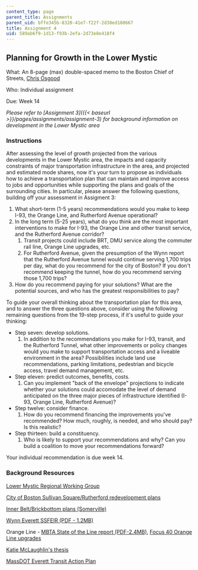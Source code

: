 ```yaml
---
content_type: page
parent_title: Assignments
parent_uid: bffe345b-8320-41e7-f22f-2d38ed180667
title: Assignment 4
uid: 589ab6f9-1d13-f93b-2efa-2d73e8e418f4
---
```


Planning for Growth in the Lower Mystic
---------------------------------------

What: An 8-page (max) double-spaced memo to the Boston Chief of Streets, [Chris Osgood](https://www.boston.gov/departments/transportation/chris-osgood)

Who: Individual assignment

Due: Week 14

_Please refer to [Assignment 3]({{< baseurl >}}/pages/assignments/assignment-3) for background information on development in the Lower Mystic area_

### Instructions

After assessing the level of growth projected from the various developments in the Lower Mystic area, the impacts and capacity constraints of major transportation infrastructure in the area, and projected and estimated mode shares, now it's your turn to propose as individuals how to achieve a transportation plan that can maintain and improve access to jobs and opportunities while supporting the plans and goals of the surrounding cities. In particular, please answer the following questions, building off your assessment in Assigment 3:

1.  What short-term (1-5 years) recommendations would you make to keep I-93, the Orange Line, and Rutherford Avenue operational?
2.  In the long term (5-25 years), what do you think are the most important interventions to make for I-93, the Orange Line and other transit service, and the Rutherford Avenue corridor?
    1.  Transit projects could include BRT, DMU service along the commuter rail line, Orange Line upgrades, etc.
    2.  For Rutherford Avenue, given the presumption of the Wynn report that the Rutherford Avenue tunnel would continue serving 1,700 trips per day, what do you recommend for the city of Boston? If you don't recommend keeping the tunnel, how do you recommend serving those 1,700 trips?
3.  How do you recommend paying for your solutions? What are the potential sources, and who has the greatest responsibilities to pay?

To guide your overall thinking about the transportation plan for this area, and to answer the three questions above, consider using the following remaining questions from the 19-step process, if it's useful to guide your thinking:

*   Step seven: develop solutions.
    1.  In addition to the recommendations you make for I-93, transit, and the Rutherford Tunnel, what other improvements or policy changes would you make to support transportation access and a liveable environment in the area? Possibilities include land use recommendations, parking limitations, pedestrian and bicycle access, travel demand management, etc.
*   Step eleven: predict outcomes, benefits, costs.
    1.  Can you implement "back of the envelope" projections to indicate whether your solutions could accomodate the level of demand anticipated on the three major pieces of infrastructure identified (I-93, Orange Line, Rutherford Avenue)?
*   Step twelve: consider finance.
    1.  How do you recommend financing the improvements you've recommended? How much, roughly, is needed, and who should pay? Is this realistic?
*   Step thirteen: build a constituency.
    1.  Who is likely to support your recommendations and why? Can you build a coalition to move your recommendations forward?

Your individual recommendation is due week 14.

### Background Resources

[Lower Mystic Regional Working Group](http://lowermysticstudy.mapc.org/downloads/)

[City of Boston Sullivan Square/Rutherford redevelopment plans](https://www.boston.gov/departments/transportation/rutherford-avenue-sullivan-square-design-project)

[Inner Belt/Brickbottom plans (Somerville)](https://www.somervillebydesign.com/neighborhood-planning/inner-belt-brickbottom/)

[Wynn Everett SSFEIR (PDF - 1.2MB)](http://www.reverejournal.com/wp-content/uploads/2015/09/WynnCasinoMEPACertificateLetterAgu.-2015.pdf)

Orange Line - [MBTA State of the Line report (PDF-2.4MB)](http://www.mbta.com/uploadedfiles/About_the_T/Board_Meetings/StateoftheOrangeLine61616.pdf), [Focus 40 Orange Line upgrades](https://static1.squarespace.com/static/57757a3cff7c50f318d8aae0/t/5804dde39de4bbffc41d7a61/1476713955792/Upcoming+Service+Improvements_accessible.pdf)

[Katie McLaughlin's thesis](http://hdl.handle.net/1721.1/104153)

[MassDOT Everett Transit Action Plan](https://www.mass.gov/doc/everett-transit-action-plan-final-report/download#:~:text=The%20Everett%20Transit%20Action%20Plan,study%20by%20other%20planning%20processes.)